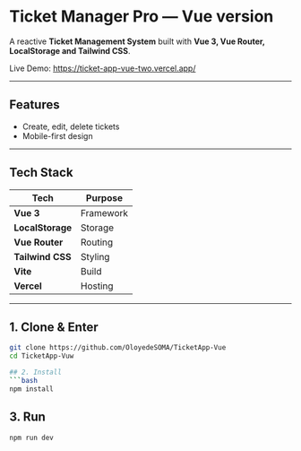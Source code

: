 
# Ticket Manager Pro — Vue version

A reactive **Ticket Management System** built with **Vue 3, Vue Router, LocalStorage and Tailwind CSS**.

Live Demo: https://ticket-app-vue-two.vercel.app/

---

## Features

- Create, edit, delete tickets
- Mobile-first design

---


## Tech Stack

| Tech | Purpose |
|------|--------|
| **Vue 3** | Framework |
| **LocalStorage** | Storage |
| **Vue Router** | Routing |
| **Tailwind CSS** | Styling |
| **Vite** | Build |
| **Vercel** | Hosting |

---
## 1. Clone & Enter
```bash
git clone https://github.com/OloyedeSOMA/TicketApp-Vue
cd TicketApp-Vuw

## 2. Install
```bash
npm install
```
## 3. Run
```bash
npm run dev
```
